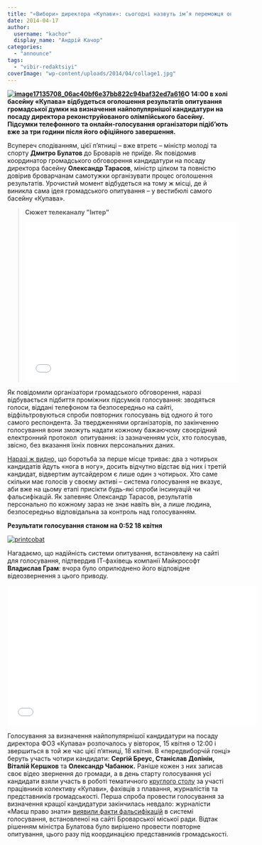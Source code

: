 ```yaml
---
title: "«Вибори» директора «Купави»: сьогодні назвуть ім’я переможця онлайн-голосування"
date: 2014-04-17
author: 
  username: "kachor"
  display_name: "Андрій Качор"
categories: 
  - "announce"
tags: 
  - "vibir-redaktsiyi"
coverImage: "wp-content/uploads/2014/04/collage1.jpg"
---
```


**[![image17135708_06ac40bf6e37bb822c94baf32ed7a616](https://mpz.brovary.org/wp-content/uploads/2014/04/image17135708_06ac40bf6e37bb822c94baf32ed7a616.jpg)](https://mpz.brovary.org/wp-content/uploads/2014/04/image17135708_06ac40bf6e37bb822c94baf32ed7a616.jpg)О 14:00 в холі басейну «Купава» відбудеться оголошення результатів опитування громадської думки на визначення найпопулярнішої кандидатури на посаду директора реконструйованого олімпійського басейну. Підсумки телефонного та онлайн-голосування організатори підіб’ють вже за три години після його офіційного завершення.**

Всупереч сподіванням, цієї п’ятниці – вже втретє – міністр молоді та спорту **Дмитро Булатов** до Броварів не приїде. Як повідомив координатор громадського обговорення кандидатури на посаду директора басейну **Олександр Тарасов**, міністр цілком та повністю довірив броварчанам самотужки організувати процес оголошення результатів. Урочистий момент відбудеться на тому ж місці, де й виникла сама ідея громадського опитування – у вестибюлі самого басейну «Купава».

> **Сюжет телеканалу "Інтер"**
> 
> <iframe src="//www.youtube.com/embed/NfCcmdMxKAM" height="360" width="480" allowfullscreen frameborder="0"></iframe>

Як повідомили організатори громадського обговорення, наразі відбувається підбиття проміжних підсумків голосування: зводяться голоси, віддані телефоном та безпосередньо на сайті, відфільтровуються спроби повторних голосувань від одного й того самого респондента. За твердженнями організаторів, по закінченню голосування вони зможуть надати кожному бажаючому своєрідний електронний протокол  опитування: із зазначенням усіх, хто голосував, звісно, без вказання їхніх повних персональних даних.

[Наразі ж видно,](http://kupava.cobat.com.ua/statistic) що боротьба за перше місце триває: два з чотирьох кандидатів йдуть «нога в ногу», досить відчутно відстає від них і третій кандидат, відвертим аутсайдером є лише один з чотирьох. Хто саме скільки має голосів у своєму активі – система голосування не вказує, аби вже на цьому етапі присікти будь-які спроби інсинуацій чи фальсифікацій. Як запевняє Олександр Тарасов, результатів персонально по кожному зараз не знає навіть він, а лише людина, безпосередньо відповідальна за контроль над голосуванням.

**Результати голосування станом на 0:52 18 квітня**

[![printcobat](https://mpz.brovary.org/wp-content/uploads/2014/04/printcobat.jpg)](https://mpz.brovary.org/wp-content/uploads/2014/04/printcobat.jpg)

Нагадаємо, що надійність системи опитування, встановлену на сайті для голосування, підтвердив ІТ-фахівець компанії Майкрософт **Владислав Грам**: вчора було оприлюднено його відповідне відеозвернення з цього приводу.

<iframe src="//www.youtube.com/embed/PdiQQRxUZ5w" height="315" width="560" allowfullscreen frameborder="0"></iframe>

Голосування за визначення найпопулярнішої кандидатури на посаду директора ФОЗ «Купава» розпочалось у вівторок, 15 квітня о 12:00 і звершиться в той же час цієї п’ятниці, 18 квітня. В «передвиборчій гонці» беруть участь чотири кандидати: **Сергій Бреус, Станіслав Долінін, Віталій Кершков** та **Олександр Чабанюк.** Раніше кожен з них записав своє відео звернення до громади, а в день старту голосування усі кандидати взяли участь в роботі тематичного [круглого столу](https://mpz.brovary.org/kandidati-na-post-direktora-kupavi-za-kruglim-stolom-z-yasovuvali-hto-krashhe/) за участі працівників колективу «Купави», фахівців з плавання, журналістів та представників громадськості. Перша спроба провести голосування за визначення кращої кандидатури закінчилась невдало: журналісти «Маєш право знати» [виявили факти фальсифікацій](https://mpz.brovary.org/publichne-priznachennya-direktora-kupavi-vlada-prodovzhuye-grati-v-naperstki/) в системі голосування, встановленої на сайті Броварської міської ради. Відтак рішенням міністра Булатова було вирішено провести повторне опитування, цього разу під координацією представників громадськості.
